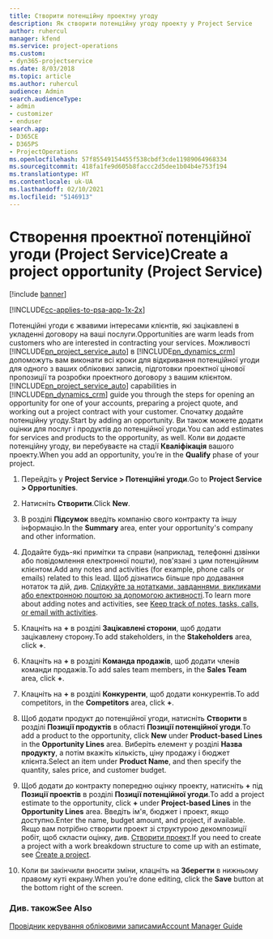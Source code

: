 ```yaml
---
title: Створити потенційну проектну угоду
description: Як створити потенційну угоду проекту у Project Service
author: ruhercul
manager: kfend
ms.service: project-operations
ms.custom:
- dyn365-projectservice
ms.date: 8/03/2018
ms.topic: article
ms.author: ruhercul
audience: Admin
search.audienceType:
- admin
- customizer
- enduser
search.app:
- D365CE
- D365PS
- ProjectOperations
ms.openlocfilehash: 57f85549154455f538cbdf3cde11989064968334
ms.sourcegitcommit: 418fa1fe9d605b8faccc2d5dee1b04b4e753f194
ms.translationtype: HT
ms.contentlocale: uk-UA
ms.lasthandoff: 02/10/2021
ms.locfileid: "5146913"
---
```

# <a name="create-a-project-opportunity-project-service"></a><span data-ttu-id="0ae20-103">Створення проектної потенційної угоди (Project Service)</span><span class="sxs-lookup"><span data-stu-id="0ae20-103">Create a project opportunity (Project Service)</span></span>

[!include [banner](../includes/psa-now-project-operations.md)]

[!INCLUDE[cc-applies-to-psa-app-1x-2x](../includes/cc-applies-to-psa-app-1x-2x.md)]

<span data-ttu-id="0ae20-104">Потенційні угоди є жвавими інтересами клієнтів, які зацікавлені в укладенні договору на ваші послуги.</span><span class="sxs-lookup"><span data-stu-id="0ae20-104">Opportunities are warm leads from customers who are interested in contracting your services.</span></span> <span data-ttu-id="0ae20-105">Можливості [!INCLUDE[pn_project_service_auto](../includes/pn-project-service-auto.md)] в [!INCLUDE[pn_dynamics_crm](../includes/pn-dynamics-crm.md)] допоможуть вам виконати всі кроки для відкривання потенційної угоди для одного з ваших облікових записів, підготовки проектної цінової пропозиції та розробки проектного договору з вашим клієнтом.</span><span class="sxs-lookup"><span data-stu-id="0ae20-105">[!INCLUDE[pn_project_service_auto](../includes/pn-project-service-auto.md)] capabilities in [!INCLUDE[pn_dynamics_crm](../includes/pn-dynamics-crm.md)] guide you through the steps for opening an opportunity for one of your accounts, preparing a project quote, and working out a project contract with your customer.</span></span> <span data-ttu-id="0ae20-106">Спочатку додайте потенційну угоду.</span><span class="sxs-lookup"><span data-stu-id="0ae20-106">Start by adding an opportunity.</span></span> <span data-ttu-id="0ae20-107">Ви також можете додати оцінки для послуг і продуктів до потенційної угоди.</span><span class="sxs-lookup"><span data-stu-id="0ae20-107">You can add estimates for services and products to the opportunity, as well.</span></span> <span data-ttu-id="0ae20-108">Коли ви додаєте потенційну угоду, ви перебуваєте на стадії **Кваліфікація** вашого проекту.</span><span class="sxs-lookup"><span data-stu-id="0ae20-108">When you add an opportunity, you’re in the **Qualify** phase of your project.</span></span>  
  
1.  <span data-ttu-id="0ae20-109">Перейдіть у **Project Service > Потенційні угоди**.</span><span class="sxs-lookup"><span data-stu-id="0ae20-109">Go to **Project Service > Opportunities**.</span></span>  
  
2.  <span data-ttu-id="0ae20-110">Натисніть **Створити**.</span><span class="sxs-lookup"><span data-stu-id="0ae20-110">Click **New**.</span></span>  
  
3.  <span data-ttu-id="0ae20-111">В розділі **Підсумок** введіть компанію свого контракту та іншу інформацію.</span><span class="sxs-lookup"><span data-stu-id="0ae20-111">In the **Summary** area, enter your opportunity's company and other information.</span></span>  
  
4.  <span data-ttu-id="0ae20-112">Додайте будь-які примітки та справи (наприклад, телефонні дзвінки або повідомлення електронної пошти), пов'язані з цим потенційним клієнтом.</span><span class="sxs-lookup"><span data-stu-id="0ae20-112">Add any notes and activities (for example, phone calls or emails) related to this lead.</span></span> <span data-ttu-id="0ae20-113">Щоб дізнатись більше про додавання нотаток та дій, див. [Слідкуйте за нотатками, завданнями, викликами або електронною поштою за допомогою активності](https://docs.microsoft.com/dynamics365/customerengagement/on-premises/basics/work-with-activities).</span><span class="sxs-lookup"><span data-stu-id="0ae20-113">To learn more about adding notes and activities, see [Keep track of notes, tasks, calls, or email with activities](https://docs.microsoft.com/dynamics365/customerengagement/on-premises/basics/work-with-activities).</span></span>  
  
5.  <span data-ttu-id="0ae20-114">Клацніть на **+** в розділі **Зацікавлені сторони**, щоб додати зацікавлену сторону.</span><span class="sxs-lookup"><span data-stu-id="0ae20-114">To add stakeholders, in the **Stakeholders** area, click **+**.</span></span>  
  
6.  <span data-ttu-id="0ae20-115">Клацніть на **+** в розділі **Команда продажів**, щоб додати членів команди продажів.</span><span class="sxs-lookup"><span data-stu-id="0ae20-115">To add sales team members, in the **Sales Team** area, click **+**.</span></span>  
  
7.  <span data-ttu-id="0ae20-116">Клацніть на **+** в розділі **Конкуренти**, щоб додати конкурентів.</span><span class="sxs-lookup"><span data-stu-id="0ae20-116">To add competitors, in the **Competitors** area, click **+**.</span></span>  
  
8.  <span data-ttu-id="0ae20-117">Щоб додати продукт до потенційної угоди, натисніть **Створити** в розділі **Позиції продуктів** в області **Позиції потенційної угоди**.</span><span class="sxs-lookup"><span data-stu-id="0ae20-117">To add a product to the opportunity, click **New** under **Product-based Lines** in the **Opportunity Lines** area.</span></span> <span data-ttu-id="0ae20-118">Виберіть елемент у розділі **Назва продукту**, а потім вкажіть кількість, ціну продажу і бюджет клієнта.</span><span class="sxs-lookup"><span data-stu-id="0ae20-118">Select an item under **Product Name**, and then specify the quantity, sales price, and customer budget.</span></span>  
  
9. <span data-ttu-id="0ae20-119">Щоб додати до контракту попередню оцінку проекту, натисніть **+** під **Позиції проектів** в розділі **Позиції потенційної угоди**.</span><span class="sxs-lookup"><span data-stu-id="0ae20-119">To add a project estimate to the opportunity, click **+** under **Project-based Lines** in the **Opportunity Lines** area.</span></span> <span data-ttu-id="0ae20-120">Введіть ім'я, бюджет і проект, якщо доступно.</span><span class="sxs-lookup"><span data-stu-id="0ae20-120">Enter the name, budget amount, and project, if available.</span></span> <span data-ttu-id="0ae20-121">Якщо вам потрібно створити проект зі структурою декомпозиції робіт, щоб скласти оцінку, див. [Створити проект](../psa/create-project.md).</span><span class="sxs-lookup"><span data-stu-id="0ae20-121">If you need to create a project with a work breakdown structure to come up with an estimate, see [Create a project](../psa/create-project.md).</span></span>  
  
10. <span data-ttu-id="0ae20-122">Коли ви закінчили вносити зміни, клацніть на **Зберегти** в нижньому правому куті екрану.</span><span class="sxs-lookup"><span data-stu-id="0ae20-122">When you’re done editing, click the **Save** button at the bottom right of the screen.</span></span>  
  
### <a name="see-also"></a><span data-ttu-id="0ae20-123">Див. також</span><span class="sxs-lookup"><span data-stu-id="0ae20-123">See Also</span></span>  
 [<span data-ttu-id="0ae20-124">Провідник керування обліковими записами</span><span class="sxs-lookup"><span data-stu-id="0ae20-124">Account Manager Guide</span></span>](../psa/account-manager-guide.md)
